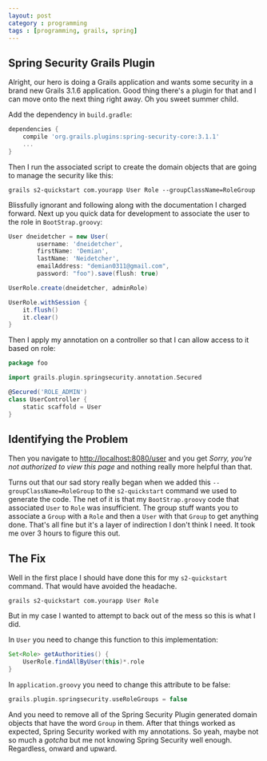 ```yaml
---
layout: post
category : programming 
tags : [programming, grails, spring]
---
```


## Spring Security Grails Plugin 

Alright, our hero is doing a Grails application and wants some security in a brand new Grails 3.1.6 
application.  Good thing there's a plugin for that and I can move onto the next thing right away.  Oh
 you sweet summer child.

Add the dependency in `build.gradle`:

``` groovy
dependencies {
    compile 'org.grails.plugins:spring-security-core:3.1.1'
    ...
}
```

Then I run the associated script to create the domain objects that are going to manage the
security like this:

```
grails s2-quickstart com.yourapp User Role --groupClassName=RoleGroup
```

Blissfully ignorant and following along with the documentation I charged forward.  Next up 
you quick data for development to associate the user to the role in `BootStrap.groovy`:

``` groovy
User dneidetcher = new User(
        username: 'dneidetcher',
        firstName: 'Demian',
        lastName: 'Neidetcher',
        emailAddress: "demian0311@gmail.com",
        password: "foo").save(flush: true)

UserRole.create(dneidetcher, adminRole)

UserRole.withSession {
    it.flush()
    it.clear()
}
```

Then I apply my annotation on a controller so that I can allow access to it based on role:

``` groovy 
package foo

import grails.plugin.springsecurity.annotation.Secured

@Secured('ROLE_ADMIN')
class UserController {
    static scaffold = User
}
```

## Identifying the Problem 

Then you navigate to [http://localhost:8080/user](http://localhost:8080/user) and you 
get _Sorry, you're not authorized to view this page_ and nothing really more helpful than that.

Turns out that our sad story really began when we added this `--groupClassName=RoleGroup` to 
the `s2-quickstart` command we used to generate the code.  The net of it is that my `BootStrap.groovy` code
that associated `User` to `Role` was insufficient.  The group stuff wants you to associate a `Group` with
a `Role` and then a `User` with that `Group` to get anything done.  That's all fine but it's a layer of
indirection I don't think I need.  It took me over 3 hours to figure this out.

## The Fix

Well in the first place I should have done this for my `s2-quickstart` command.  That would have avoided the headache. 

```
grails s2-quickstart com.yourapp User Role 
```

But in my case I wanted to attempt to back out of the mess so this is what I did.

In `User` you need to change this function to this implementation:

``` groovy
Set<Role> getAuthorities() {
    UserRole.findAllByUser(this)*.role
}
```

In `application.groovy` you need to change this attribute to be false:

``` groovy
grails.plugin.springsecurity.useRoleGroups = false
```

And you need to remove all of the Spring Security Plugin generated domain objects that have the word `Group` 
in them.  After that things worked as expected, Spring Security worked with my annotations.  So yeah, maybe 
not so much a _gotcha_ but me not knowing Spring Security well enough.  Regardless, onward and upward.
